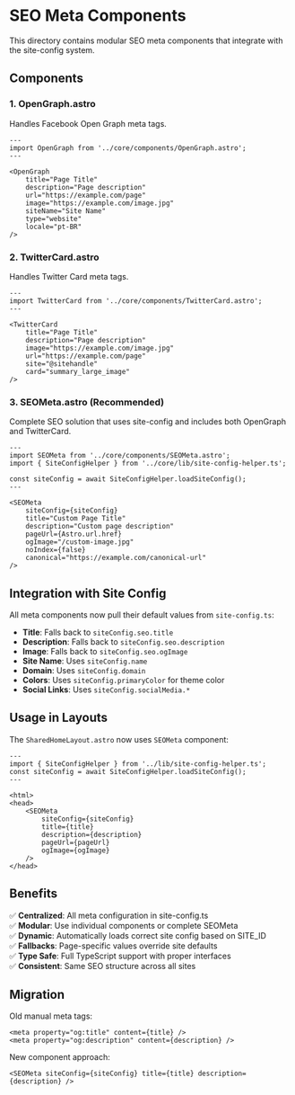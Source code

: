 # SEO Meta Components

This directory contains modular SEO meta components that integrate with the site-config system.

## Components

### 1. **OpenGraph.astro**

Handles Facebook Open Graph meta tags.

```astro
---
import OpenGraph from '../core/components/OpenGraph.astro';
---

<OpenGraph
    title="Page Title"
    description="Page description"
    url="https://example.com/page"
    image="https://example.com/image.jpg"
    siteName="Site Name"
    type="website"
    locale="pt-BR"
/>
```

### 2. **TwitterCard.astro**

Handles Twitter Card meta tags.

```astro
---
import TwitterCard from '../core/components/TwitterCard.astro';
---

<TwitterCard
    title="Page Title"
    description="Page description"
    image="https://example.com/image.jpg"
    url="https://example.com/page"
    site="@sitehandle"
    card="summary_large_image"
/>
```

### 3. **SEOMeta.astro** (Recommended)

Complete SEO solution that uses site-config and includes both OpenGraph and TwitterCard.

```astro
---
import SEOMeta from '../core/components/SEOMeta.astro';
import { SiteConfigHelper } from '../core/lib/site-config-helper.ts';

const siteConfig = await SiteConfigHelper.loadSiteConfig();
---

<SEOMeta
    siteConfig={siteConfig}
    title="Custom Page Title"
    description="Custom page description"
    pageUrl={Astro.url.href}
    ogImage="/custom-image.jpg"
    noIndex={false}
    canonical="https://example.com/canonical-url"
/>
```

## Integration with Site Config

All meta components now pull their default values from `site-config.ts`:

- **Title**: Falls back to `siteConfig.seo.title`
- **Description**: Falls back to `siteConfig.seo.description`
- **Image**: Falls back to `siteConfig.seo.ogImage`
- **Site Name**: Uses `siteConfig.name`
- **Domain**: Uses `siteConfig.domain`
- **Colors**: Uses `siteConfig.primaryColor` for theme color
- **Social Links**: Uses `siteConfig.socialMedia.*`

## Usage in Layouts

The `SharedHomeLayout.astro` now uses `SEOMeta` component:

```astro
---
import { SiteConfigHelper } from '../lib/site-config-helper.ts';
const siteConfig = await SiteConfigHelper.loadSiteConfig();
---

<html>
<head>
    <SEOMeta
        siteConfig={siteConfig}
        title={title}
        description={description}
        pageUrl={pageUrl}
        ogImage={ogImage}
    />
</head>
```

## Benefits

✅ **Centralized**: All meta configuration in site-config.ts  
✅ **Modular**: Use individual components or complete SEOMeta  
✅ **Dynamic**: Automatically loads correct site config based on SITE_ID  
✅ **Fallbacks**: Page-specific values override site defaults  
✅ **Type Safe**: Full TypeScript support with proper interfaces  
✅ **Consistent**: Same SEO structure across all sites

## Migration

Old manual meta tags:

```astro
<meta property="og:title" content={title} />
<meta property="og:description" content={description} />
```

New component approach:

```astro
<SEOMeta siteConfig={siteConfig} title={title} description={description} />
```
